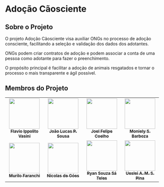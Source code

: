 # Adoção Cãosciente 

## Sobre o Projeto

O projeto Adoção Cãosciente visa auxiliar ONGs no processo de adoção consciente, facilitando a seleção e validação dos dados dos adotantes.

ONGs podem criar contratos de adoção e podem associar a conta de uma pessoa como adotante para fazer o preenchimento.

O propósito principal é facilitar a adoção de animais resgatados e tornar o processo o mais transparente e ágil possível.

## Membros do Projeto

<table>
  <tr>
    <td align="center">
      <a href="https://github.com/ryrden">
        <img src="https://github.com/vasini25.png" width="100px">
        <br>
        <sub>
          <b>Flavio Ippolito Vasini</b>
        </sub>
      </a>
    </td>
    <td align="center">
      <a href="https://github.com/torvalds">
        <img src="https://github.com/joaolucasp.png" width="100px">
        <br>
        <sub>
          <b>João Lucas P. Sousa</b>
        </sub>
      </a>
    </td>
    <td align="center">
      <a href="https://github.com/examplo">
        <img src="https://github.com/joelcoelho29.png" width="100px">
        <br>
        <sub>
          <b>Joel Felipe Coelho</b>
        </sub>
      </a>
    </td>
    <td align="center">
      <a href="https://github.com/examplo">
        <img src="https://github.com/moniely-barboza.png" width="100px">
        <br>
        <sub>
          <b>Moniely S. Barboza</b>
        </sub>
      </a>
    </td>
    </tr>
    <tr>
    <td align="center">
      <a href="https://github.com/examplo">
        <img src="https://github.com/mrlFranchi.png" width="100px">
        <br>
        <sub>
          <b>Murilo Faranchi</b>
        </sub>
      </a>
    </td>
     <td align="center">
      <a href="https://github.com/examplo">
        <img src="https://github.com/nicolasGoes01.png" width="100px">
        <br>
        <sub>
          <b>Nicolas de Góes</b>
        </sub>
      </a>
    </td>
     <td align="center">
      <a href="https://github.com/examplo">
        <img src="https://github.com/ryrden.png" width="100px">
        <br>
        <sub>
          <b>Ryan Souza Sá Teles</b>
        </sub>
      </a>
    </td>
    <td align="center">
      <a href="https://github.com/examplo">
        <img src="https://github.com/uesleiPina.png" width="100px">
        <br>
        <sub>
          <b>Ueslei A. M. S. Pina</b>
        </sub>
      </a>
    </td>
  </tr>
</table>
